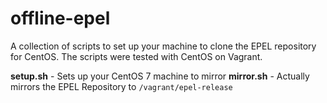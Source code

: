 # offline-epel

A collection of scripts to set up your machine to clone the EPEL repository for CentOS. The scripts were tested with CentOS
on Vagrant. 

**setup.sh** - Sets up your CentOS 7 machine to mirror
**mirror.sh** - Actually mirrors the EPEL Repository to `/vagrant/epel-release`
